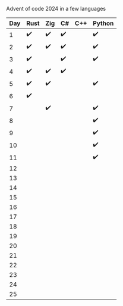 Advent of code 2024 in a few languages

| Day  | Rust | Zig | C# | C++ | Python |
| ------------- | ------------- | ------------- | ------------- | ------------- | ------------- |
| 1 | ✔️ | ✔️ | ✔️ |  | ✔️ |
| 2 | ✔️ | ✔️ | ✔️ |  | ✔️ |
| 3 | ✔️ |  | ✔️ |  | ✔️ |
| 4 | ✔️ | ✔️ | ✔️ |  |  |
| 5 | ✔️ | ✔️ |  |  | ✔️ |
| 6 | ✔️ |  |  |  |  |
| 7 |  | ✔️ |  |  | ✔️ |
| 8 |  |  |  |  | ✔️ |
| 9 |  |  |  |  | ✔️ |
| 10 |  |  |  |  | ✔️ |
| 11 |  |  |  |  | ✔️ |
| 12 |  |  |  |  |  |
| 13 |  |  |  |  |  |
| 14 |  |  |  |  |  |
| 15 |  |  |  |  |  |
| 16 |  |  |  |  |  |
| 17 |  |  |  |  |  |
| 18 |  |  |  |  |  |
| 19 |  |  |  |  |  |
| 20 |  |  |  |  |  |
| 21 |  |  |  |  |  |
| 22 |  |  |  |  |  |
| 23 |  |  |  |  |  |
| 24 |  |  |  |  |  |
| 25 |  |  |  |  |  |
